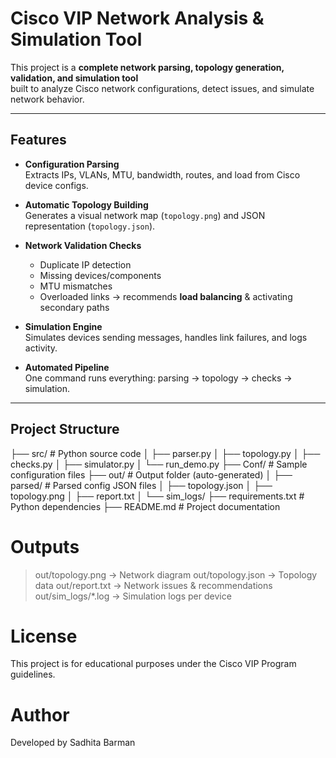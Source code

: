 # Cisco VIP Network Analysis & Simulation Tool

This project is a **complete network parsing, topology generation, validation, and simulation tool**  
built to analyze Cisco network configurations, detect issues, and simulate network behavior.  

---

## Features
- **Configuration Parsing**  
  Extracts IPs, VLANs, MTU, bandwidth, routes, and load from Cisco device configs.
  
- **Automatic Topology Building**  
  Generates a visual network map (`topology.png`) and JSON representation (`topology.json`).

- **Network Validation Checks**  
  - Duplicate IP detection  
  - Missing devices/components  
  - MTU mismatches  
  - Overloaded links → recommends **load balancing** & activating secondary paths  

- **Simulation Engine**  
  Simulates devices sending messages, handles link failures, and logs activity.

- **Automated Pipeline**  
  One command runs everything: parsing → topology → checks → simulation.

---

## Project Structure
├── src/ # Python source code
│ ├── parser.py
│ ├── topology.py
│ ├── checks.py
│ ├── simulator.py
│ └── run_demo.py
├── Conf/ # Sample configuration files
├── out/ # Output folder (auto-generated)
│ ├── parsed/ # Parsed config JSON files
│ ├── topology.json
│ ├── topology.png
│ ├── report.txt
│ └── sim_logs/
├── requirements.txt # Python dependencies
├── README.md # Project documentation

# Outputs
>out/topology.png → Network diagram
>out/topology.json → Topology data
>out/report.txt → Network issues & recommendations
>out/sim_logs/*.log → Simulation logs per device

# License
This project is for educational purposes under the Cisco VIP Program guidelines.

# Author
Developed by Sadhita Barman



